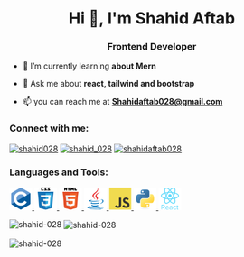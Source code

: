 <h1 align="center">Hi 👋, I'm Shahid Aftab</h1>
<h3 align="center">Frontend Developer</h3>

- 🌱 I’m currently learning **about Mern**

- 💬 Ask me about **react, tailwind and bootstrap**

- 📫 you can reach me at **Shahidaftab028@gmail.com**

<h3 align="left">Connect with me:</h3>
<p align="left">
<a href="https://linkedin.com/in/shahid028" target="blank"><img align="center" src="https://raw.githubusercontent.com/rahuldkjain/github-profile-readme-generator/master/src/images/icons/Social/linked-in-alt.svg" alt="shahid028" height="30" width="40" /></a>
<a href="https://instagram.com/shahid_028" target="blank"><img align="center" src="https://raw.githubusercontent.com/rahuldkjain/github-profile-readme-generator/master/src/images/icons/Social/instagram.svg" alt="shahid_028" height="30" width="40" /></a>
<a href="https://www.hackerrank.com/shahidaftab028" target="blank"><img align="center" src="https://raw.githubusercontent.com/rahuldkjain/github-profile-readme-generator/master/src/images/icons/Social/hackerrank.svg" alt="shahidaftab028" height="30" width="40" /></a>
</p>

<h3 align="left">Languages and Tools:</h3>
<p align="left"> <a href="https://www.cprogramming.com/" target="_blank" rel="noreferrer"> <img src="https://raw.githubusercontent.com/devicons/devicon/master/icons/c/c-original.svg" alt="c" width="40" height="40"/> </a> <a href="https://www.w3schools.com/css/" target="_blank" rel="noreferrer"> <img src="https://raw.githubusercontent.com/devicons/devicon/master/icons/css3/css3-original-wordmark.svg" alt="css3" width="40" height="40"/> </a> <a href="https://www.w3.org/html/" target="_blank" rel="noreferrer"> <img src="https://raw.githubusercontent.com/devicons/devicon/master/icons/html5/html5-original-wordmark.svg" alt="html5" width="40" height="40"/> </a> <a href="https://www.java.com" target="_blank" rel="noreferrer"> <img src="https://raw.githubusercontent.com/devicons/devicon/master/icons/java/java-original.svg" alt="java" width="40" height="40"/> </a> <a href="https://developer.mozilla.org/en-US/docs/Web/JavaScript" target="_blank" rel="noreferrer"> <img src="https://raw.githubusercontent.com/devicons/devicon/master/icons/javascript/javascript-original.svg" alt="javascript" width="40" height="40"/> </a> <a href="https://www.python.org" target="_blank" rel="noreferrer"> <img src="https://raw.githubusercontent.com/devicons/devicon/master/icons/python/python-original.svg" alt="python" width="40" height="40"/> </a> <a href="https://reactjs.org/" target="_blank" rel="noreferrer"> <img src="https://raw.githubusercontent.com/devicons/devicon/master/icons/react/react-original-wordmark.svg" alt="react" width="40" height="40"/> </a> </p>

<p><img align="left" src="https://github-readme-stats.vercel.app/api/top-langs?username=shahid-028&show_icons=true&locale=en&layout=compact" alt="shahid-028" /></p>

<p>&nbsp;<img align="center" src="https://github-readme-stats.vercel.app/api?username=shahid-028&show_icons=true&locale=en" alt="shahid-028" /></p>

<p><img align="center" src="https://github-readme-streak-stats.herokuapp.com/?user=shahid-028&" alt="shahid-028" /></p>
